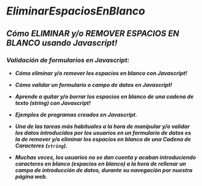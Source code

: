 # **_EliminarEspaciosEnBlanco_**

## **_Cómo ELIMINAR y/o REMOVER ESPACIOS EN BLANCO usando Javascript!_**

### **_Validación de formularios en Javascript:_**

- **_Cómo eliminar y/o remover los espacios en blanco con Javascript!_**

- **_Cómo validar un formulario o campo de datos en Javascript!_**

- **_Aprende a quitar y/o borrar los espacios en blanco de una cadena de texto (string) con Javascript!_**

- **_Ejemplos de programas creados en Javascript._**

- **_Una de las tareas más habituales a la hora de manipular y/o validar los datos introducidos por los usuarios en un formulario de datos es la de remover y/o eliminar los espacios en blanco de una Cadena de Caracteres (```string```)._**

- **_Muchas veces, los usuarios no se dan cuenta y acaban introduciendo caracteres en blanco (espacios en blanco) a la hora de rellenar un campo de introducción de datos, durante su navegación por nuestra página web._**
